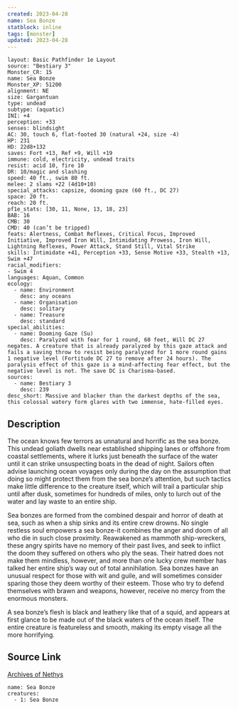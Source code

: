 ```yaml
---
created: 2023-04-28
name: Sea Bonze
statblock: inline
tags: [monster]
updated: 2023-04-28
---
```

```statblock
layout: Basic Pathfinder 1e Layout
source: "Bestiary 3"
Monster_CR: 15
name: Sea Bonze
Monster_XP: 51200
alignment: NE
size: Gargantuan
type: undead
subtype: (aquatic)
INI: +4
perception: +33
senses: blindsight
AC: 30, touch 6, flat-footed 30 (natural +24, size -4)
HP: 231
HD: 22d8+132
saves: Fort +13, Ref +9, Will +19
immune: cold, electricity, undead traits
resist: acid 10, fire 10
DR: 10/magic and slashing
speed: 40 ft., swim 80 ft.
melee: 2 slams +22 (4d10+10)
special_attacks: capsize, dooming gaze (60 ft., DC 27)
space: 20 ft.
reach: 20 ft.
pf1e_stats: [30, 11, None, 13, 18, 23]
BAB: 16
CMB: 30
CMD: 40 (can’t be tripped)
feats: Alertness, Combat Reflexes, Critical Focus, Improved Initiative, Improved Iron Will, Intimidating Prowess, Iron Will, Lightning Reflexes, Power Attack, Stand Still, Vital Strike
skills: Intimidate +41, Perception +33, Sense Motive +33, Stealth +13, Swim +47
racial_modifiers:
- Swim 4
languages: Aquan, Common
ecology:
  - name: Environment
    desc: any oceans
  - name: Organisation
    desc: solitary
  - name: Treasure
    desc: standard
special_abilities:
  - name: Dooming Gaze (Su)
    desc: Paralyzed with fear for 1 round, 60 feet, Will DC 27 negates. A creature that is already paralyzed by this gaze attack and fails a saving throw to resist being paralyzed for 1 more round gains 1 negative level (Fortitude DC 27 to remove after 24 hours). The paralysis effect of this gaze is a mind-affecting fear effect, but the negative level is not. The save DC is Charisma-based.
sources:
  - name: Bestiary 3
    desc: 239
desc_short: Massive and blacker than the darkest depths of the sea, this colossal watery form glares with two immense, hate-filled eyes.
```
## Description
The ocean knows few terrors as unnatural and horrific as the sea bonze. This undead goliath dwells near established shipping lanes or offshore from coastal settlements, where it lurks just beneath the surface of the water until it can strike unsuspecting boats in the dead of night. Sailors often advise launching ocean voyages only during the day on the assumption that doing so might protect them from the sea bonze’s attention, but such tactics make little difference to the creature itself, which will trail a particular ship until after dusk, sometimes for hundreds of miles, only to lurch out of the water and lay waste to an entire ship.

Sea bonzes are formed from the combined despair and horror of death at sea, such as when a ship sinks and its entire crew drowns. No single restless soul empowers a sea bonze-it combines the anger and doom of all who die in such close proximity. Reawakened as mammoth ship-wreckers, these angry spirits have no memory of their past lives, and seek to inflict the doom they suffered on others who ply the seas. Their hatred does not make them mindless, however, and more than one lucky crew member has talked her entire ship’s way out of total annihilation. Sea bonzes have an unusual respect for those with wit and guile, and will sometimes consider sparing those they deem worthy of their esteem. Those who try to defend themselves with brawn and weapons, however, receive no mercy from the enormous monsters.

A sea bonze’s flesh is black and leathery like that of a squid, and appears at first glance to be made out of the black waters of the ocean itself. The entire creature is featureless and smooth, making its empty visage all the more horrifying.
## Source Link
[Archives of Nethys](https://aonprd.com/MonsterDisplay.aspx?ItemName=Sea%20Bonze)
```encounter-table
name: Sea Bonze
creatures:
  - 1: Sea Bonze
```
